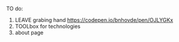 TO do: 
1) LEAVE grabing hand  https://codepen.io/bnhovde/pen/OJLYGKx
2) TOOLbox for technologies
3) about page
